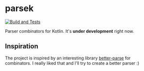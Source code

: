 # parsek

[![Build and Tests](https://github.com/kkarnauk/parsek/actions/workflows/build_test.yml/badge.svg)](https://github.com/kkarnauk/parsek/actions/workflows/build_test.yml)

Parser combinators for Kotlin. It's **under development** right now.

## Inspiration
The project is inspired by an interesting library [better-parse](https://github.com/h0tk3y/better-parse) for combinators. I really liked that and I'll try to create a better parser :)
